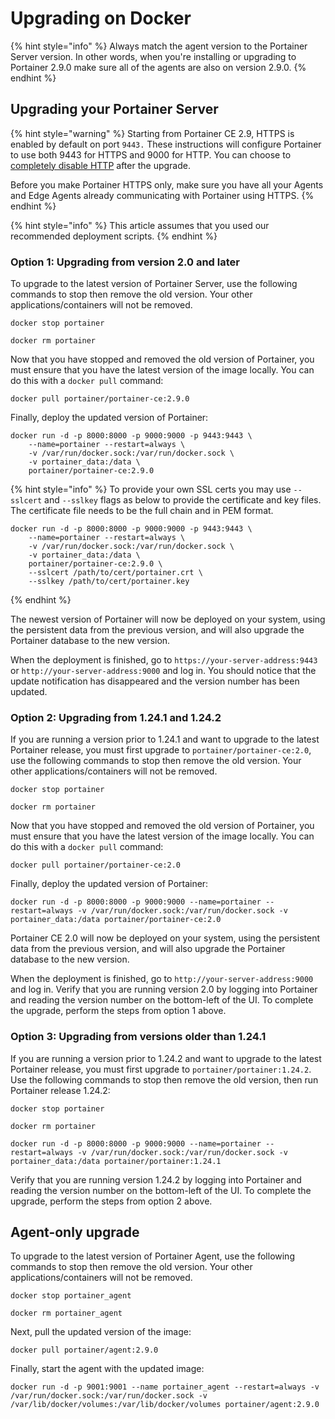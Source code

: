 # Upgrading on Docker

{% hint style="info" %}
Always match the agent version to the Portainer Server version. In other words, when you're installing or upgrading to Portainer 2.9.0 make sure all of the agents are also on version 2.9.0.
{% endhint %}

## Upgrading your Portainer Server

{% hint style="warning" %}
Starting from Portainer CE 2.9, HTTPS is enabled by default on port `9443.` These instructions will configure Portainer to use both 9443 for HTTPS and 9000 for HTTP. You can choose to [completely disable HTTP](../settings/#force-https-only) after the upgrade. 

Before you make Portainer HTTPS only, make sure you have all your Agents and Edge Agents already communicating with Portainer using HTTPS. 
{% endhint %}

{% hint style="info" %}
This article assumes that you used our recommended deployment scripts.
{% endhint %}

### Option 1: Upgrading from version 2.0 and later

To upgrade to the latest version of Portainer Server, use the following commands to stop then remove the old version. Your other applications/containers will not be removed.

```text
docker stop portainer
```

```text
docker rm portainer
```

Now that you have stopped and removed the old version of Portainer, you must ensure that you have the latest version of the image locally. You can do this with a `docker pull` command:

```text
docker pull portainer/portainer-ce:2.9.0
```

Finally, deploy the updated version of Portainer:

```text
docker run -d -p 8000:8000 -p 9000:9000 -p 9443:9443 \
    --name=portainer --restart=always \
    -v /var/run/docker.sock:/var/run/docker.sock \
    -v portainer_data:/data \
    portainer/portainer-ce:2.9.0
```

{% hint style="info" %}
To provide your own SSL certs you may use `--sslcert` and `--sslkey` flags as below to provide the certificate and key files. The certificate file needs to be the full chain and in PEM format.

```text
docker run -d -p 8000:8000 -p 9000:9000 -p 9443:9443 \
    --name=portainer --restart=always \
    -v /var/run/docker.sock:/var/run/docker.sock \
    -v portainer_data:/data \
    portainer/portainer-ce:2.9.0 \
    --sslcert /path/to/cert/portainer.crt \
    --sslkey /path/to/cert/portainer.key
```
{% endhint %}

The newest version of Portainer will now be deployed on your system, using the persistent data from the previous version, and will also upgrade the Portainer database to the new version.

When the deployment is finished, go to `https://your-server-address:9443` or `http://your-server-address:9000` and log in. You should notice that the update notification has disappeared and the version number has been updated.

### Option 2: Upgrading from 1.24.1 and 1.24.2

If you are running a version prior to 1.24.1 and want to upgrade to the latest Portainer release, you must first upgrade to `portainer/portainer-ce:2.0`, use the following commands to stop then remove the old version. Your other applications/containers will not be removed.

```text
docker stop portainer
```

```text
docker rm portainer
```

Now that you have stopped and removed the old version of Portainer, you must ensure that you have the latest version of the image locally. You can do this with a `docker pull` command:

```text
docker pull portainer/portainer-ce:2.0
```

Finally, deploy the updated version of Portainer:

```text
docker run -d -p 8000:8000 -p 9000:9000 --name=portainer --restart=always -v /var/run/docker.sock:/var/run/docker.sock -v portainer_data:/data portainer/portainer-ce:2.0
```

Portainer CE 2.0 will now be deployed on your system, using the persistent data from the previous version, and will also upgrade the Portainer database to the new version.

When the deployment is finished, go to `http://your-server-address:9000` and log in. Verify that you are running version 2.0 by logging into Portainer and reading the version number on the bottom-left of the UI. To complete the upgrade, perform the steps from option 1 above.

### **Option 3: Upgrading from versions older than 1.24.1**

If you are running a version prior to 1.24.2 and want to upgrade to the latest Portainer release, you must first upgrade to `portainer/portainer:1.24.2`. Use the following commands to stop then remove the old version, then run Portainer release 1.24.2:

```text
docker stop portainer

docker rm portainer

docker run -d -p 8000:8000 -p 9000:9000 --name=portainer --restart=always -v /var/run/docker.sock:/var/run/docker.sock -v portainer_data:/data portainer/portainer:1.24.1
```

Verify that you are running version 1.24.2 by logging into Portainer and reading the version number on the bottom-left of the UI. To complete the upgrade, perform the steps from option 2 above.

## Agent-only upgrade

To upgrade to the latest version of Portainer Agent, use the following commands to stop then remove the old version. Your other applications/containers will not be removed.

```text
docker stop portainer_agent
```

```text
docker rm portainer_agent
```

Next, pull the updated version of the image:

```text
docker pull portainer/agent:2.9.0
```

Finally, start the agent with the updated image:

```text
docker run -d -p 9001:9001 --name portainer_agent --restart=always -v /var/run/docker.sock:/var/run/docker.sock -v /var/lib/docker/volumes:/var/lib/docker/volumes portainer/agent:2.9.0
```

